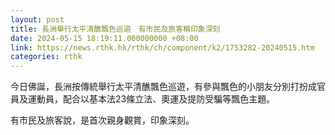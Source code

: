 ```yaml
---
layout: post
title: 長洲舉行太平清醮飄色巡遊　有市民及旅客稱印象深刻
date: 2024-05-15 18:19:11.000000000 +08:00
link: https://news.rthk.hk/rthk/ch/component/k2/1753282-20240515.htm
categories: rthk
---
```


今日佛誕，長洲按傳統舉行太平清醮飄色巡遊，有參與飄色的小朋友分別打扮成官員及運動員，配合以基本法23條立法、奧運及提防受騙等飄色主題。

有市民及旅客說，是首次親身觀賞，印象深刻。
